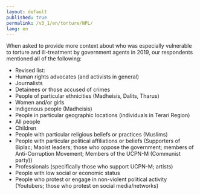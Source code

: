 ```yaml
---
layout: default
published: true
permalink: /v3_1/en/torture/NPL/
lang: en
---
```


When asked to provide more context about who was especially vulnerable to torture and ill-treatment by government agents in 2019, our respondents mentioned all of the following:
- Revised list:
- Human rights advocates (and activists in general)
- Journalists
- Detainees or those accused of crimes
- People of particular ethnicities (Madheisis, Dalits, Tharus)
- Women and/or girls
- Indigenous people (Madheisis)
- People in particular geographic locations (individuals in Terari Region)
- All people
- Children
- People with particular religious beliefs or practices (Muslims)
- People with particular political affiliations or beliefs (Supporters of Biplac; Maoist leaders; those who oppose the government; members of Anti-Corruption Movement; Members of the UCPN-M (Communist party))
- Professionals (specifically those who support UCPN-M; artists)
- People with low social or economic status
- People who protest or engage in non-violent political activity (Youtubers; those who protest on social media/networks)

